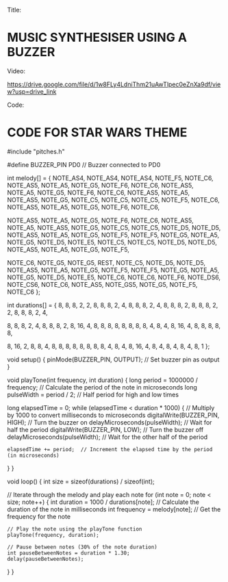 Title:
# MUSIC SYNTHESISER USING A BUZZER 


Video:

https://drive.google.com/file/d/1w8FLy4LdniThm21uAwTlpec0eZnXa9df/view?usp=drive_link

Code:
# CODE FOR STAR WARS THEME

#include "pitches.h"

#define BUZZER_PIN PD0  // Buzzer connected to PD0

int melody[] = {
  NOTE_AS4, NOTE_AS4, NOTE_AS4,
  NOTE_F5, NOTE_C6,
  NOTE_AS5, NOTE_A5, NOTE_G5, NOTE_F6, NOTE_C6,
  NOTE_AS5, NOTE_A5, NOTE_G5, NOTE_F6, NOTE_C6,
  NOTE_AS5, NOTE_A5, NOTE_AS5, NOTE_G5, NOTE_C5, NOTE_C5, NOTE_C5,
  NOTE_F5, NOTE_C6,
  NOTE_AS5, NOTE_A5, NOTE_G5, NOTE_F6, NOTE_C6,

  NOTE_AS5, NOTE_A5, NOTE_G5, NOTE_F6, NOTE_C6,
  NOTE_AS5, NOTE_A5, NOTE_AS5, NOTE_G5, NOTE_C5, NOTE_C5,
  NOTE_D5, NOTE_D5, NOTE_AS5, NOTE_A5, NOTE_G5, NOTE_F5,
  NOTE_F5, NOTE_G5, NOTE_A5, NOTE_G5, NOTE_D5, NOTE_E5, NOTE_C5, NOTE_C5,
  NOTE_D5, NOTE_D5, NOTE_AS5, NOTE_A5, NOTE_G5, NOTE_F5,

  NOTE_C6, NOTE_G5, NOTE_G5, REST, NOTE_C5,
  NOTE_D5, NOTE_D5, NOTE_AS5, NOTE_A5, NOTE_G5, NOTE_F5,
  NOTE_F5, NOTE_G5, NOTE_A5, NOTE_G5, NOTE_D5, NOTE_E5, NOTE_C6, NOTE_C6,
  NOTE_F6, NOTE_DS6, NOTE_CS6, NOTE_C6, NOTE_AS5, NOTE_GS5, NOTE_G5, NOTE_F5,
  NOTE_C6
};

int durations[] = {
  8, 8, 8,
  2, 2,
  8, 8, 8, 2, 4,
  8, 8, 8, 2, 4,
  8, 8, 8, 2, 8, 8, 8,
  2, 2,
  8, 8, 8, 2, 4,

  8, 8, 8, 2, 4,
  8, 8, 8, 2, 8, 16,
  4, 8, 8, 8, 8, 8,
  8, 8, 8, 4, 8, 4, 8, 16,
  4, 8, 8, 8, 8, 8,

  8, 16, 2, 8, 8,
  4, 8, 8, 8, 8, 8,
  8, 8, 8, 4, 8, 4, 8, 16,
  4, 8, 4, 8, 4, 8, 4, 8,
  1
};

void setup() {
  pinMode(BUZZER_PIN, OUTPUT);  // Set buzzer pin as output
}

void playTone(int frequency, int duration) {
  long period = 1000000 / frequency;  // Calculate the period of the note in microseconds
  long pulseWidth = period / 2;      // Half period for high and low times

  long elapsedTime = 0;
  while (elapsedTime < duration * 1000) {  // Multiply by 1000 to convert milliseconds to microseconds
    digitalWrite(BUZZER_PIN, HIGH);  // Turn the buzzer on
    delayMicroseconds(pulseWidth);    // Wait for half the period
    digitalWrite(BUZZER_PIN, LOW);   // Turn the buzzer off
    delayMicroseconds(pulseWidth);    // Wait for the other half of the period

    elapsedTime += period;  // Increment the elapsed time by the period (in microseconds)
  }
}

void loop() {
  int size = sizeof(durations) / sizeof(int);

  // Iterate through the melody and play each note
  for (int note = 0; note < size; note++) {
    int duration = 1000 / durations[note];  // Calculate the duration of the note in milliseconds
    int frequency = melody[note];  // Get the frequency for the note

    // Play the note using the playTone function
    playTone(frequency, duration);

    // Pause between notes (30% of the note duration)
    int pauseBetweenNotes = duration * 1.30;
    delay(pauseBetweenNotes);
  }
}

